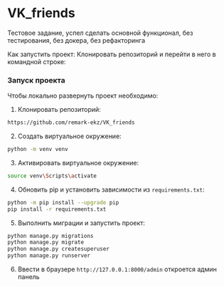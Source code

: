 # VK_friends
Тестовое задание, успел сделать основной функционал, без тестирования, без докера, без рефакторинга

Как запустить проект:
Клонировать репозиторий и перейти в него в командной строке:
### Запуск проекта
Чтобы локально развернуть проект необходимо:

1. Клонировать репозиторий:
```bash
https://github.com/remark-ekz/VK_friends
```

2. Создать виртуальное окружение:
```bash
python -m venv venv
```

3. Активировать виртуальное окружение:
```bash
source venv\Scripts\activate
```

4. Обновить pip и установить зависимости из ```requirements.txt```:
```bash
python -m pip install --upgrade pip
pip install -r requirements.txt
```

5. Выполнить миграции и запустить проект:
```bash
python manage.py migrations
python manage.py migrate
python manage.py createsuperuser
python manage.py runserver
```
6. Ввести в браузере ```http://127.0.0.1:8000/admin``` откроется админ панель
